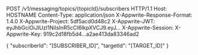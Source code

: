 POST /v1/messaging/topics/{topicId}/subscribers HTTP/1.1
Host: HOSTNAME
Content-Type: application/json
X-Appwrite-Response-Format: 1.4.0
X-Appwrite-Project: 5df5acd0d48c2
X-Appwrite-JWT: eyJhbGciOiJIUzI1NiIsInR5cCI6IkpXVCJ9.eyJ...
X-Appwrite-Session: 
X-Appwrite-Key: 919c2d18fb5d4...a2ae413da83346ad2

{
  "subscriberId": "[SUBSCRIBER_ID]",
  "targetId": "[TARGET_ID]"
}
